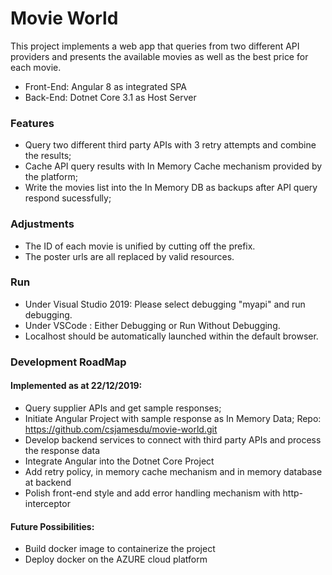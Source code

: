 # Movie World

This project implements a web app that queries from two different API providers and presents the available movies as well as the best price for each movie.
  - Front-End: Angular 8 as integrated SPA
  - Back-End: Dotnet Core 3.1 as Host Server

### Features

  - Query two different third party APIs with 3 retry attempts and combine the results;
  - Cache API query results with In Memory Cache mechanism provided by the platform;
  - Write the movies list into the In Memory DB as backups after API query respond sucessfully;

### Adjustments
- The ID of each movie is unified by cutting off the prefix.
- The poster urls are all replaced by valid resources.

### Run 
- Under Visual Studio 2019: Please select debugging "myapi" and run debugging.
- Under VSCode : Either Debugging or Run Without Debugging.
- Localhost should be automatically launched within the default browser.


### Development RoadMap

#### Implemented as at 22/12/2019:
- Query supplier APIs and get sample responses;
- Initiate Angular Project with sample response as In Memory Data; Repo: https://github.com/csjamesdu/movie-world.git
- Develop backend services to connect with third party APIs and process the response data
- Integrate Angular into the Dotnet Core Project 
- Add retry policy, in memory cache mechanism and in memory database at backend
- Polish front-end style and add error handling mechanism with http-interceptor

#### Future Possibilities:
- Build docker image to containerize the project
- Deploy docker on the AZURE cloud platform